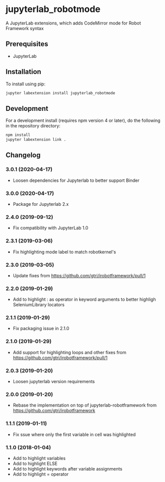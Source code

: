 # jupyterlab_robotmode

A JupyterLab extensions, which adds CodeMirror mode for Robot Framework syntax


## Prerequisites

* JupyterLab

## Installation

To install using pip:

```bash
jupyter labextension install jupyterlab_robotmode
```

## Development

For a development install (requires npm version 4 or later), do the following in the repository directory:

```bash
npm install
jupyter labextension link .
```

## Changelog

### 3.0.1 (2020-04-17)

- Loosen dependencies for Jupyterlab to better support Binder

### 3.0.0 (2020-04-17)

- Package for Jupyterlab 2.x

### 2.4.0 (2019-09-12)

- Fix compatibility with JupyterLab 1.0

### 2.3.1 (2019-03-06)

- Fix highlighting mode label to match robotkernel's

### 2.3.0 (2019-03-05)

- Update fixes from
  https://github.com/gtri/irobotframework/pull/1

### 2.2.0 (2019-01-29)

- Add to highlight : as operator in keyword arguments to better
  highligh SeleniumLibrary locators

### 2.1.1 (2019-01-29)

- Fix packaging issue in 2.1.0

### 2.1.0 (2019-01-29)

- Add support for highlighting loops and other fixes from
  https://github.com/gtri/irobotframework/pull/1

### 2.0.3 (2019-01-20)

- Loosen jupyterlab version requirements

### 2.0.0 (2019-01-20)

- Rebase the implementation on top of jupyterlab-robotframework from
  https://github.com/gtri/irobotframework

### 1.1.1 (2019-01-11)

- Fix ssue where only the first variable in cell was highlighted

### 1.1.0 (2018-01-04)

- Add to highlight variables
- Add to highlight ELSE
- Add to highlight keywords after variable assignments
- Add to highlight = operator
